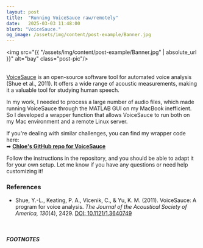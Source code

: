 ```yaml
---
layout: post
title:  "Running VoiceSauce raw/remotely"
date:   2025-03-03 11:48:00
blurb: "VoiceSauce."
og_image: /assets/img/content/post-example/Banner.jpg
---
```


<img src="{{ "/assets/img/content/post-example/Banner.jpg" | absolute_url }}" alt="bay" class="post-pic"/>
<br />
<br />

[VoiceSauce](https://www.phonetics.ucla.edu/voicesauce/) is an open-source software tool for automated voice analysis (Shue et al., 2011). It offers a wide range of acoustic measurements, making it a valuable tool for studying human speech.  

In my work, I needed to process a large number of audio files, which made running VoiceSauce through the MATLAB GUI on my MacBook inefficient. So I developed a wrapper function that allows VoiceSauce to run both on my Mac environment and a remote Linux server. 

If you're dealing with similar challenges, you can find my wrapper code here:  
➡ **[Chloe's GitHub repo for VoiceSauce](https://github.com/chloedkkwon/voicesauce_matlab?tab=readme-ov-file)**  

Follow the instructions in the repository, and you should be able to adapt it for your own setup. Let me know if you have any questions or need help customizing it!  

### References
- Shue, Y.-L., Keating, P. A., Vicenik, C., & Yu, K. M. (2011). VoiceSauce: A program for voice analysis. *The Journal of the Acoustical Society of America, 130*(4), 2429. [DOI: 10.1121/1.3640749](https://doi.org/10.1121/1.3640749)

<br />



##### FOOTNOTES

[^1]: This is a note!
